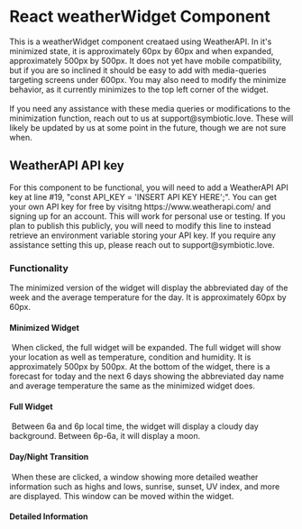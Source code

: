 <h1>React weatherWidget Component</h1>
This is a weatherWidget component creataed using WeatherAPI. In it's minimized state, it is approximately 60px by 60px and when expanded, approximately
500px by 500px. It does not yet have mobile compatibility, but if you are so inclined it should be easy to add with media-queries targeting screens under 600px. You may also need to modify the minimize behavior, as it currently minimizes to the top left corner of the widget.
<div>&nbsp</div>
If you need any assistance with these media queries or modifications to the minimization function, reach out to us at support@symbiotic.love. These will likely be updated by us at some point in the future, though we are not sure when.
<h2>WeatherAPI API key</h2>
For this component to be functional, you will need to add a WeatherAPI API key at line #19, "const API_KEY = 'INSERT API KEY HERE';". You can get your own API key for free by visitng https://www.weatherapi.com/ and signing up for an account. This will work for personal use or testing. If you plan to publish this publicly, you will need to modify this line to instead retrieve an environment variable storing your API key. If you require any assistance setting this up, please reach out to support@symbiotic.love.
<h3>Functionality</h3>
The minimized version of the widget will display the abbreviated day of the week and the average temperature for the day. It is approximately 60px by 60px.
<h4>Minimized Widget</h4>
<img src = "">
When clicked, the full widget will be expanded. The full widget will show your location as well as temperature, condition and humidity. It is approximately 500px by 500px. At the bottom of the widget, there is a forecast for today and the next 6 days showing the abbreviated day name and average temperature the same as the minimized widget does.
<h4>Full Widget</h4>
<img src = "">
Between 6a and 6p local time, the widget will display a cloudy day background. Between 6p-6a, it will display a moon.
<h4>Day/Night Transition</h4>
<img src="">
When these are clicked, a window showing more detailed weather information such as highs and lows, sunrise, sunset, UV index, and more are displayed. This window can be moved within the widget.
<h4>Detailed Information</h4>
<img src = "">

